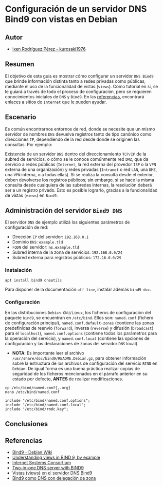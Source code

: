 # Configuración de un servidor DNS Bind9 con vistas en Debian

## Autor

- [Ixen Rodríguez Pérez - kurosaki1976](ixenrp1976@gmail.com)

## Resumen

El objetivo de esta guía es mostrar cómo configurar un servidor `DNS Bind9` que brinde información distinta tanto a redes privadas como públicas, mediante el uso de la funcionalidad de vistas (`views`). Como tutorial en sí, se le guiará a través de todo el proceso de configuración, pero se requieren conocimientos iniciales de `DNS` y `Bind9`. En las [referencias](#referencias), encontrará enlaces a sitios de `Internet` que le pueden ayudar.

## Escenario

Es común encontrarnos entornos de red, donde se necesite que un mismo servidor de nombres `DNS` devuelva registros tanto de tipo canónico como direcciones `IP`, dependiendo de la red desde donde se originen las consultas. Por ejemplo:

Existencia de un servidor `DNS` dentro del direccionamiento `TCP/IP` de la subred de servicios, o cómo se le conoce comúnmente red `DMZ`, que da servicio a redes públicas (`Internet`, la red externa del provedor `ISP` o la `VPN` externa de una organización) y redes privadas (`Intranet` o red `LAN`, una `DMZ`, una `VPN` interna, o a todas ellas). Si se realiza la consulta desde el exterior, deben devolverse los registros públicos; sin embargo, si se hace la misma consulta desde cualquiera de las subredes internas, la resolución deberá ser a un registro privado. Esto es posible lograrlo, gracias a la funcionalidad de vistas (`views`) en `Bind9`.

## Administración del servidor `Bind9 DNS`

El servidor `DNS` de ejemplo utilizá los siguientes parámetros de configuración de red:

* Dirección `IP` del servidor: `192.168.0.1`
* Dominio `DNS`: `example.tld`
* `FQDN` del servidor: `ns.example.tld`
* Subred interna de la zona de servicios: `192.168.0.0/24`
* Subred externa para registros públicos: `172.16.0.0/29`

### Instalación

```
apt install bind9 dnsutils
```

Para disponer de la documentación `off-line`, instalar además `bind9-doc`.

### Configuración

En las distribuciones `Debian GNU/Linux`, los ficheros de configuración del paquete `bind9`, se encuentran en `/etc/bind`. Ellos son: `named.conf` (fichero de configuración principal), `named.conf.default-zones` (contiene las zonas predefinidas de reenvío (`forward`), inversa (`reverse`) y difusión (`broadcast`) para el `localhost`), `named.conf.options` (contiene todos los parámetros para la operación del servicio), y `named.conf.local` (contiene las opciones de configuración y las declaraciones de zonas del servidor `DNS` local).

* **NOTA**: Es importante leer el archivo `/usr/share/doc/bind9/README.Debian.gz`, para obtener información sobre la estructura de los archivos de configuración del servicio `BIND` en `Debian`. De igual forma es una buena práctica realizar copias de seguridad de los ficheros mencionados en el párrafo anterior en su estado por defecto, **ANTES** de realizar modificaciones.

```
cp /etc/bind/named.conf{,.org}
nano /etc/bind/named.conf

include "/etc/bind/named.conf.options";
include "/etc/bind/named.conf.local";
include "/etc/bind/rndc.key";
```

## Conclusiones

## Referencias
* [Bind9 - Debian Wiki](https://wiki.debian.org/Bind9)
* [Understanding views in BIND 9, by example](https://kb.isc.org/docs/aa-00851)
* [Internet Systems Consortium](https://www.youtube.com/user/ISCdotorg/videos)
* [Two-in-one DNS server with BIND9](https://www.howtoforge.com/two_in_one_dns_bind9_views)
* [Vistas (views) en el servidor DNS Bind9 ](https://www.josedomingo.org/pledin/2017/12/vistas-views-en-el-servidor-dns-bind9/)
* [Bind9 como DNS con delegación de zona](https://www.sysadminsdecuba.com/2018/04/bind9-como-dns-con-delegacion-de-zona/)
